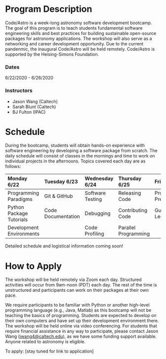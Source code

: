 # Program Description

​Code/Astro is a week-long astronomy software development bootcamp. The goal of this program is to teach students fundamental software engineering skills and best practices for building sustainable open-source packages for astronomy applications. The workshop will also serve as a networking and career development opportunity. Due to the current pandenmic, the inaugural Code/Astro will be held remotely. Code/Astro is supported by the Heising-Simons Foundation.

### Dates
6/22/2020 - 6/26/2020

### Instructors

 * Jason Wang (Caltech)
 * Sarah Blunt (Caltech)
 * BJ Fulton (IPAC)

# ​Schedule

During the bootcamp, students will obtain hands-on experience with software engineering by developing a software package from scratch. The daily schedule will consist of classes in the mornings and time to work on individual projects in the afternoons. Topics covered each day are as follows:

| Monday 6/22   | Tuesday 6/23  | Wednesday 6/24  | Thursday 6/25  | Friday 6/26   |
| :------------ | :------------ | :-------------- | :------------- | :------------ |
| Programming Paradigms      | Git & GitHub            | Software Testing        | Releasing Code          | Project Presentations   |
| Python Package Tutorials   | Code Documentation      | Debugging               | Contributing Code       | Guest Lectures          |
| Development Environments   |                         | Code Profiling          | Parallel Programming    |        |

Detailed schedule and logistical information coming soon!

# How to Apply

The workshop will be held remotely via Zoom each day. Structured activities will occur from 9am-noon (PDT) each day. The rest of the time is unstructured and participants can work on their packages at their own pace. 

We require participants to be familiar with Python or another high-level programming language (e.g., Java, Matlab) as this bootcamp will not be teaching the basics of programming. Students are expected to develop on their own computers and have set up their development environment there. The workshop will be held online via video conferencing. For students that require financial assistance in any way to participate, please contact Jason Wang (jwang4@caltech.edu), as we have some funding support available. Anyone related to astronomy is eligible. 

To apply: [stay tuned for link to application]
